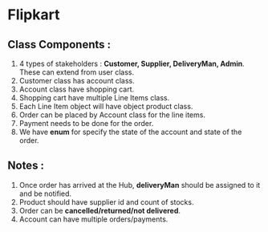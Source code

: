 # Flipkart 

## Class Components : 
1. 4 types of stakeholders : **Customer, Supplier, DeliveryMan, Admin**. These can extend from user class.
2. Customer class has account class.
3. Account class have shopping cart. 
4. Shopping cart have multiple Line Items class.
5. Each Line Item object will have object product class. 
6. Order can be placed by Account class for the line items. 
7. Payment needs to be done for the order.
8. We have **enum** for specify the state of the account and state of the order.

## Notes : 
1. Once order has arrived at the Hub, **deliveryMan** should be assigned to it and be notified.
2. Product should have supplier id and count of stocks.
3. Order can be **cancelled/returned/not delivered**.
4. Account can have multiple orders/payments. 
